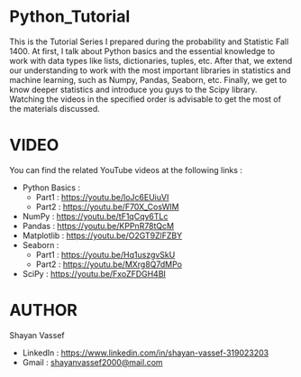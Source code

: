# Python_Tutorial
This is the Tutorial Series I prepared during the probability and Statistic Fall 1400. At first, I talk about Python basics and the essential knowledge to work with data types like lists, dictionaries, tuples, etc. After that, we extend our understanding to work with the most important libraries in statistics and machine learning, such as Numpy, Pandas, Seaborn, etc.
Finally, we get to know deeper statistics and introduce you guys to the Scipy library.
Watching the videos in the specified order is advisable to get the most of the materials discussed. 

# VIDEO
You can find the related YouTube videos at the following links :

  * Python Basics : 
    * Part1 : https://youtu.be/loJc6EUiuVI
    * Part2 : https://youtu.be/F70X_CosWIM
  * NumPy : https://youtu.be/tF1qCqy6TLc
  * Pandas : https://youtu.be/KPPnR78tQcM
  * Matplotlib : https://youtu.be/O2GT9ZlFZBY
  * Seaborn : 
    * Part1 : https://youtu.be/Hq1uszgvSkU
    * Part2 : https://youtu.be/MXrg8Q7dMPo
  * SciPy : https://youtu.be/FxoZFDGH4BI
   
# AUTHOR
Shayan Vassef
  * LinkedIn : https://www.linkedin.com/in/shayan-vassef-319023203
  * Gmail : shayanvassef2000@mail.com
